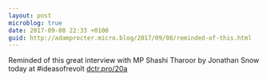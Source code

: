 ```yaml
---
layout: post
microblog: true
date: 2017-09-08 22:33 +0100
guid: http://adamprocter.micro.blog/2017/09/08/reminded-of-this.html
---
```

Reminded of this great interview with MP Shashi Tharoor by Jonathan Snow today at #ideasofrevolt [dctr.pro/20a](http://dctr.pro/20a)
